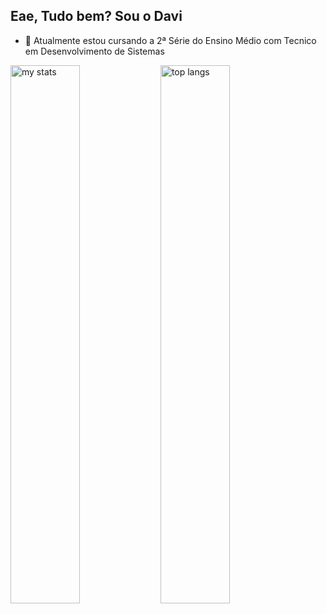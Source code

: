 ## Eae, Tudo bem? Sou o Davi

- 🌱 Atualmente estou cursando a 2ª Série do Ensino Médio com Tecnico em Desenvolvimento de Sistemas
  
<img alt="my stats" align="left" width="47%" src="https://github-readme-stats.vercel.app/api?username=DinizDDD&layout=compact&show_icons=true&theme=dracula&count_private=true"/>

<img alt="top langs" align="left" width="47%" src="https://github-readme-stats.vercel.app/api/top-langs/?username=DinizDDD&&layout=compact&show_icons=true&theme=dracula&count_private=true"/>

